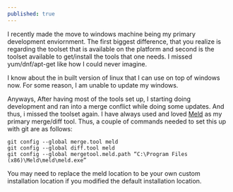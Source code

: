 ```yaml
---
published: true
---
```


I recently made the move to windows machine being my primary development enviornment. The first biggest difference, that you realize is regarding the toolset that is available on the platform and second is the toolset available to get/install the tools that one needs. I missed yum/dnf/apt-get like how I could never imagine. 

I know about the in built version of linux that I can use on top of windows now. For some reason, I am unable to update my windows. 

Anyways, After having most of the tools set up, I starting doing development and ran into a merge conflict while doing some updates. And thus, i missed the toolset again. I have always used and loved [Meld](http://meldmerge.org/) as my primary merge/diff tool. Thus, a couple of commands needed to set this up with git are as follows:


    git config --global merge.tool meld
    git config --global diff.tool meld
    git config --global mergetool.meld.path “C:\Program Files (x86)\Meld\meld\meld.exe”

You may need to replace the meld location to be your own custom installation location if you modified the default installation location.

